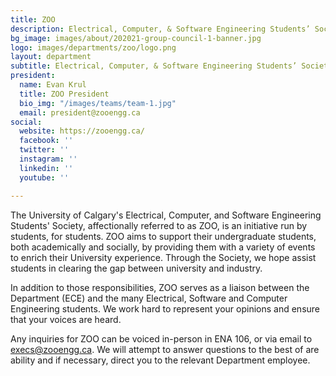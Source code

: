 ```yaml
---
title: ZOO
description: Electrical, Computer, & Software Engineering Students’ Society
bg_image: images/about/202021-group-council-1-banner.jpg
logo: images/departments/zoo/logo.png
layout: department
subtitle: Electrical, Computer, & Software Engineering Students’ Society
president:
  name: Evan Krul
  title: ZOO President
  bio_img: "/images/teams/team-1.jpg"
  email: president@zooengg.ca
social:
  website: https://zooengg.ca/
  facebook: ''
  twitter: ''
  instagram: ''
  linkedin: ''
  youtube: ''

---
```

The University of Calgary's Electrical, Computer, and Software Engineering Students' Society, affectionally referred to as ZOO, is an initiative run by students, for students. ZOO aims to support their undergraduate students, both academically and socially, by providing them with a variety of events to enrich their University experience. Through the Society, we hope assist students in clearing the gap between university and industry.

In addition to those responsibilities, ZOO serves as a liaison between the Department (ECE) and the many Electrical, Software and Computer Engineering students. We work hard to represent your opinions and ensure that your voices are heard.

Any inquiries for ZOO can be voiced in-person in ENA 106, or via email to execs@zooengg.ca. We will attempt to answer questions to the best of are ability and if necessary, direct you to the relevant Department employee.